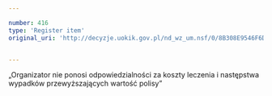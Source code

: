 ```yaml
---

number: 416
type: 'Register item'
original_uri: 'http://decyzje.uokik.gov.pl/nd_wz_um.nsf/0/8B308E9546F6DF25C12572DD0032954C?OpenDocument'


---
```


„Organizator nie ponosi odpowiedzialności za koszty leczenia i następstwa wypadków przewyższających wartość polisy”
